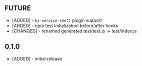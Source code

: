 ## FUTURE

* [ADDED] - `bi-service-shell` plugin support
* [ADDED] - npm test initialization before/after hooks
* [CHANGED] - renamed generated test/test.js -> test/index.js

## 0.1.0

* [ADDED] - initial release
